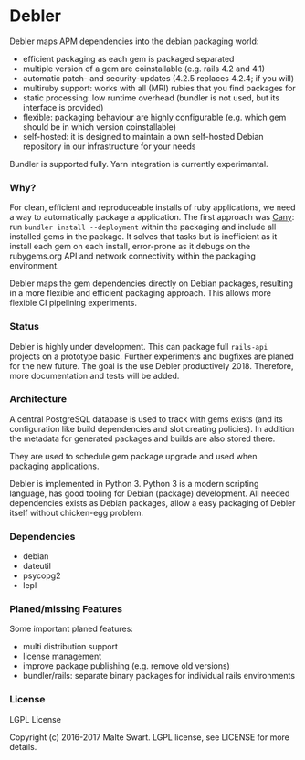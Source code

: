 # Debler

Debler maps APM dependencies into the debian packaging world:

  - efficient packaging as each gem is packaged separated
  - multiple version of a gem are coinstallable (e.g. rails 4.2 and 4.1)
  - automatic patch- and security-updates (4.2.5 replaces 4.2.4; if you will)
  - multiruby support: works with all (MRI) rubies that you find packages for
  - static processing: low runtime overhead (bundler is not used, but its interface is provided)
  - flexible: packaging behaviour are highly configurable (e.g. which gem should be in which version coinstallable)
  - self-hosted: it is designed to maintain a own self-hosted Debian repository in our infrastructure for your needs

Bundler is supported fully. Yarn integration is currently experimantal.


### Why?

For clean, efficient and reproduceable installs of ruby applications, we need a way to automatically package a application. The first approach was [Cany](https://github.com/mswart/cany): run `bundler install --deployment` within the packaging and include all installed gems in the package. It solves that tasks but is inefficient as it install each gem on each install, error-prone as it debugs on the rubygems.org API and network connectivity within the packaging environment.

Debler maps the gem dependencies directly on Debian packages, resulting in a more flexible and efficient packaging approach. This allows more flexible CI pipelining experiments.


### Status

Debler is highly under development. This can package full `rails-api` projects on a prototype basic. Further experiments and bugfixes are planed for the new future. The goal is the use Debler productively 2018.
Therefore, more documentation and tests will be added.


### Architecture

A central PostgreSQL database is used to track with gems exists (and its configuration like build dependencies and slot creating policies). In addition the metadata for generated packages and builds are also stored there.

They are used to schedule gem package upgrade and used when packaging applications.

Debler is implemented in Python 3. Python 3 is a modern scripting language, has good tooling for Debian (package) development. All needed dependencies exists as Debian packages, allow a easy packaging of Debler itself without chicken-egg problem.


### Dependencies

* debian
* dateutil
* psycopg2
* lepl 


### Planed/missing Features

Some important planed features:

* multi distribution support
* license management
* improve package publishing (e.g. remove old versions)
* bundler/rails: separate binary packages for individual rails environments


### License

LGPL License

Copyright (c) 2016-2017 Malte Swart. LGPL license, see LICENSE for more details.
